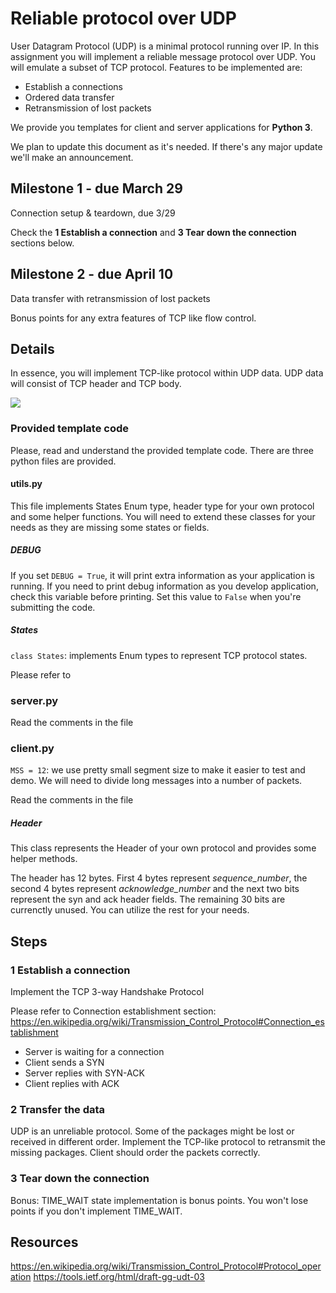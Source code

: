 # Reliable protocol over UDP

User Datagram Protocol (UDP) is a minimal protocol running over IP. In
this assignment you will implement a reliable message protocol over
UDP. You will emulate a subset of TCP protocol. Features to be
implemented are:

- Establish a connections
- Ordered data transfer
- Retransmission of lost packets

We provide you templates for client and server applications for **Python 3**.

We plan to update this document as it's needed. If there's any major update we'll make an announcement.

## Milestone 1 - due March 29

Connection setup & teardown, due 3/29

Check the **1 Establish a connection** and **3 Tear down the connection** sections below.


## Milestone 2 - due April 10

Data transfer with retransmission of lost packets

Bonus points for any extra features of TCP like flow control.

## Details

In essence, you will implement TCP-like protocol within UDP data. UDP
data will consist of TCP header and TCP body.

![](https://upload.wikimedia.org/wikipedia/commons/thumb/3/3b/UDP_encapsulation.svg/500px-UDP_encapsulation.svg.png)

### Provided template code

Please, read and understand the provided template code. There are three python files are provided.

#### utils.py

This file implements States Enum type, header type for your own protocol and some helper functions. You will need to extend these classes for your needs as they are missing some states or fields.

##### DEBUG

If you set `DEBUG = True`, it will print extra information as your application is running. If you need to print debug information as you develop application, check this variable before printing. Set this value to `False` when you're submitting the code.

##### States

`class States`: implements Enum types to represent TCP protocol states.

Please refer to [](https://en.wikipedia.org/wiki/Transmission_Control_Protocol#/media/File:Tcp_state_diagram_fixed_new.svg)

### server.py

Read the comments in the file

### client.py

`MSS = 12`: we use pretty small segment size to make it easier to test and demo. We will need to divide long messages into a number of packets.

Read the comments in the file

##### Header

This class represents the Header of your own protocol and provides some helper methods.

The header has 12 bytes. First 4 bytes represent *sequence_number*, the second 4 bytes represent *acknowledge_number* and the next two bits represent the syn and ack header fields. The remaining 30 bits are currenctly unused. You can utilize the rest for your needs.

## Steps

### 1 Establish a connection

Implement the TCP 3-way Handshake Protocol

Please refer to Connection establishment section: https://en.wikipedia.org/wiki/Transmission_Control_Protocol#Connection_establishment

- Server is waiting for a connection
- Client sends a SYN
- Server replies with SYN-ACK
- Client replies with ACK

### 2 Transfer the data

UDP is an unreliable protocol. Some of the packages might be lost or
received in different order. Implement the TCP-like protocol to
retransmit the missing packages. Client should order the packets
correctly.

### 3 Tear down the connection

Bonus: TIME_WAIT state implementation is bonus points. You won't lose points if you don't implement TIME_WAIT.

## Resources

https://en.wikipedia.org/wiki/Transmission_Control_Protocol#Protocol_operation
https://tools.ietf.org/html/draft-gg-udt-03
